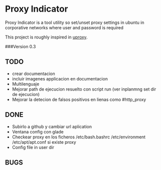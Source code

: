 # Proxy Indicator  

Proxy Indicator is a tool utility so set/unset proxy settings in ubuntu 
in corporative networks where user and password is required 

This project is roughly inspired in 
[uproxy](https://code.google.com/p/ubproxy/).  

###Version
0.3



## TODO  
* crear documentacion
* incluir imagenes applicacion en documentacion
* Multilenguaje 
* Mejorar path de ejecucion resuelto con script run (ver inplanmng set dir de ejecucion)
* Mejorar la detecion de falsos positivos en lienas como #http_proxy


## DONE  
* Subirlo a github y cambiar url aplication
* Ventana config con glade
* Checkear proxy en los ficheros /etc/bash.bashrc /etc/environment /etc/apt/apt.conf si existe proxy
* Config file in user dir

## BUGS

